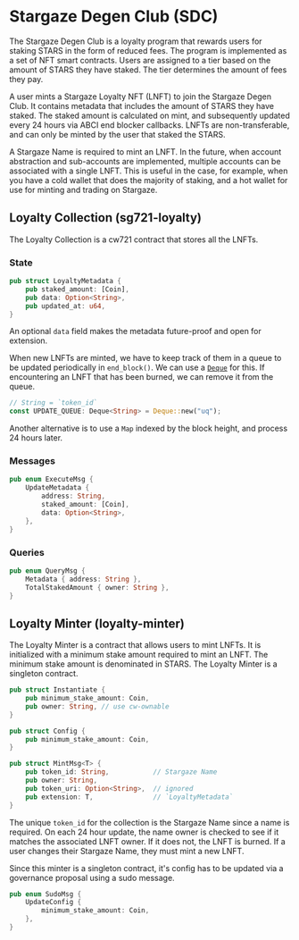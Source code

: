 # Stargaze Degen Club (SDC)

The Stargaze Degen Club is a loyalty program that rewards users for staking STARS in the form of reduced fees. The program is implemented as a set of NFT smart contracts. Users are assigned to a tier based on the amount of STARS they have staked. The tier determines the amount of fees they pay.

A user mints a Stargaze Loyalty NFT (LNFT) to join the Stargaze Degen Club. It contains metadata that includes the amount of STARS they have staked. The staked amount is calculated on mint, and subsequently updated every 24 hours via ABCI end blocker callbacks. LNFTs are non-transferable, and can only be minted by the user that staked the STARS.

A Stargaze Name is required to mint an LNFT. In the future, when account abstraction and sub-accounts are implemented, multiple accounts can be associated with a single LNFT. This is useful in the case, for example, when you have a cold wallet that does the majority of staking, and a hot wallet for use for minting and trading on Stargaze.

## Loyalty Collection (sg721-loyalty)

The Loyalty Collection is a cw721 contract that stores all the LNFTs.

### State

```rs
pub struct LoyaltyMetadata {
    pub staked_amount: [Coin],
    pub data: Option<String>,
    pub updated_at: u64,
}
```

An optional `data` field makes the metadata future-proof and open for extension.

When new LNFTs are minted, we have to keep track of them in a queue to be updated periodically in `end_block()`. We can use a [`Deque`](https://github.com/cosmWasm/cw-storage-plus#deque) for this. If encountering an LNFT that has been burned, we can remove it from the queue.

```rs
// String = `token_id`
const UPDATE_QUEUE: Deque<String> = Deque::new("uq");
```

Another alternative is to use a `Map` indexed by the block height, and process 24 hours later.

### Messages

```rs
pub enum ExecuteMsg {
    UpdateMetadata {
        address: String,
        staked_amount: [Coin],
        data: Option<String>,
    },
}
```

### Queries

```rs
pub enum QueryMsg {
    Metadata { address: String },
    TotalStakedAmount { owner: String },
}
```

## Loyalty Minter (loyalty-minter)

The Loyalty Minter is a contract that allows users to mint LNFTs. It is initialized with a minimum stake amount required to mint an LNFT. The minimum stake amount is denominated in STARS. The Loyalty Minter is a singleton contract.

```rs
pub struct Instantiate {
    pub minimum_stake_amount: Coin,
    pub owner: String, // use cw-ownable
}
```

```rs
pub struct Config {
    pub minimum_stake_amount: Coin,
}
```

```rs
pub struct MintMsg<T> {
    pub token_id: String,           // Stargaze Name
    pub owner: String,
    pub token_uri: Option<String>,  // ignored
    pub extension: T,               // `LoyaltyMetadata`
}
```

The unique `token_id` for the collection is the Stargaze Name since a name is required. On each 24 hour update, the name owner is checked to see if it matches the associated LNFT owner. If it does not, the LNFT is burned. If a user changes their Stargaze Name, they must mint a new LNFT.

Since this minter is a singleton contract, it's config has to be updated via a governance proposal using a sudo message.

```rs
pub enum SudoMsg {
    UpdateConfig {
        minimum_stake_amount: Coin,
    },
}
```
